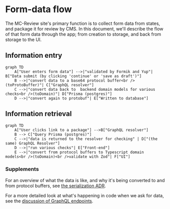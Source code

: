 # Form-data flow

The MC-Review site's primary function is to collect form data from states, and package it for review by CMS. In this document, we'll describe the flow of that form data through the app; from creation to storage, and back from storage to the UI.

## Information entry

```mermaid
graph TD
    A["User enters form data"] -->|"validated by Formik and Yup"| B["Data submit (by clicking 'continue' or 'save as draft')"]
    B -->|"convert data to a base64 protocol buffer<br />(toProtoBuffer)"| C["GraphQL resolver"]
    C -->|"convert data back to  backend domain models for various checks<br />(toDomain)"| D["Prisma (postgres)"]
    D -->|"convert again to protobuf"| E["Written to database"]
```

## Information retrieval

```mermaid
graph TD
    A["User clicks link to a package"] -->B["GraphQL resolver"]
    B --> C["Query Prisma (postgres)"]
    C -->|"data is returned to the resolver for checking" | D["(the same) GraphQL Resolver"]
    D -->|"run various checks"| E["Front-end"]
    E -->|"convert from protocol buffers to Typescript domain models<br />(toDomain)<br />validate with Zod"| F["UI"]
```

### Supplements

For an overview of what the data is like, and why it's being converted to and from protocol buffers, see [the serialization ADR](../architectural-decision-records/008-form-data-serialization.md).

For a more detailed look at what's happening in code when we ask for data, see the [discussion of GraphQL endpoints](creating-endpoints.md#graphql).
